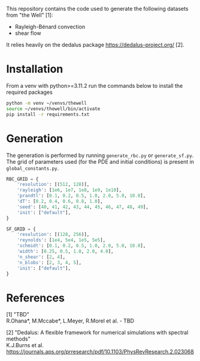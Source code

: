 This repository contains the code used to generate the following datasets from "the Well" [1]:
- Rayleigh-Bénard convection
- shear flow

It relies heavily on the dedalus package https://dedalus-project.org/ [2]. 


# Installation

From a venv with python>=3.11.2 run the commands below to install the required packages
```bash
python -m venv ~/venvs/thewell
source ~/venvs/thewell/bin/activate
pip install -r requirements.txt
```

# Generation

The generation is performed by running `generate_rbc.py` or `generate_sf.py`. 
The grid of parameters used (for the PDE and initial conditions) is present in `global_constants.py`.

```python
RBC_GRID = {
    'resolution': [(512, 128)],
    'rayleigh': [1e6, 1e7, 1e8, 1e9, 1e10],
    'prandtl': [0.1, 0.2, 0.5, 1.0, 2.0, 5.0, 10.0],
    'dT': [0.2, 0.4, 0.6, 0.8, 1.0],
    'seed': [40, 41, 42, 43, 44, 45, 46, 47, 48, 49],
    'init': ["default"],
}

SF_GRID = {
    'resolution': [(128, 256)],
    'reynolds': [1e4, 5e4, 1e5, 5e5],
    'schmidt': [0.1, 0.2, 0.5, 1.0, 2.0, 5.0, 10.0],
    'width': [0.25, 0.5, 1.0, 2.0, 4.0],
    'n_shear': [2, 4],
    'n_blobs': [2, 3, 4, 5],
    'init': ["default"],
}
```


# References

[1] "TBD" \
R.Ohana*, M.Mccabe*, L.Meyer, R.Morel et al. - TBD

[2] "Dedalus: A flexible framework for numerical simulations with spectral methods" \
K.J.Burns et al. https://journals.aps.org/prresearch/pdf/10.1103/PhysRevResearch.2.023068